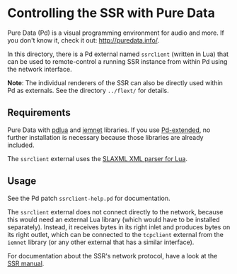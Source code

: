Controlling the SSR with Pure Data
==================================

Pure Data (Pd) is a visual programming environment for audio and more.
If you don't know it, check it out: http://puredata.info/.

In this directory, there is a Pd external named `ssrclient` (written in Lua)
that can be used to remote-control a running SSR instance from within Pd using
the network interface.

**Note**: The individual renderers of the SSR can also be directly used within
Pd as externals.  See the directory `../flext/` for details.

Requirements
------------

Pure Data with [pdlua][] and [iemnet][] libraries.
If you use [Pd-extended][], no further installation is necessary because
those libraries are already included.

[pdlua]: http://puredata.info/downloads/pdlua
[iemnet]: http://puredata.info/downloads/iemnet
[Pd-extended]: http://puredata.info/downloads/pd-extended

The `ssrclient` external uses the
[SLAXML XML parser for Lua](http://github.com/Phrogz/SLAXML).

Usage
-----

See the Pd patch `ssrclient-help.pd` for documentation.

The `ssrclient` external does not connect directly to the network, because this
would need an external Lua library (which would have to be installed
separately).
Instead, it receives bytes in its right inlet and produces bytes on its right
outlet, which can be connected to the `tcpclient` external from the `iemnet`
library (or any other external that has a similar interface).

For documentation about the SSR's network protocol, have a look at the
[SSR manual](http://ssr.rtfd.org/en/latest/network.html).

<!--
vim:textwidth=80
-->
